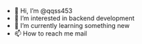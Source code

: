 - 👋 Hi, I’m @qqss453
- 👀 I’m interested in backend development
- 🌱 I’m currently learning something new
- 📫 How to reach me mail


